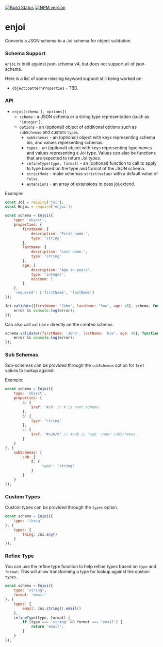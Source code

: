 [![Build Status](https://travis-ci.org/tlivings/enjoi.png)](https://travis-ci.org/tlivings/enjoi) [![NPM version](https://badge.fury.io/js/enjoi.png)](http://badge.fury.io/js/enjoi)

# enjoi

Converts a JSON schema to a Joi schema for object validation.

### Schema Support

`enjoi` is built against json-schema v4, but does not support all of json-schema.

Here is a list of some missing keyword support still being worked on:

- `object:patternProperties` - TBD.

### API

- `enjoi(schema [, options])`
    - `schema` - a JSON schema or a string type representation (such as `'integer'`).
    - `options` - an (optional) object of additional options such as `subSchemas` and custom `types`.
        - `subSchemas` - an (optional) object with keys representing schema ids, and values representing schemas.
        - `types` - an (optional) object  with keys representing type names and values representing a Joi type. Values can also be functions that are expected to return Joi types.
        - `refineType(type, format)` - an (optional) function to call to apply to type based on the type and format of the JSON schema.
        - `strictMode` - make schemas `strict(value)` with a default value of `false`.
        - `extensions` - an array of extensions to pass [joi.extend](https://github.com/hapijs/joi/blob/master/API.md#extendextension).

Example:

```javascript
const Joi = require('joi');
const Enjoi = require('enjoi');

const schema = Enjoi({
    type: 'object',
    properties: {
        firstName: {
            description: 'First name.',
            type: 'string'
        },
        lastName: {
            description: 'Last name.',
            type: 'string'
        },
        age: {
            description: 'Age in years',
            type: 'integer',
            minimum: 1
        }
    },
    'required': ['firstName', 'lastName']
});

Joi.validate({firstName: 'John', lastName: 'Doe', age: 45}, schema, function (error, value) {
    error && console.log(error);
});
```

Can also call `validate` directly on the created schema.

```javascript
schema.validate({firstName: 'John', lastName: 'Doe', age: 45}, function (error, value) {
    error && console.log(error);
});
```

### Sub Schemas

Sub-schemas can be provided through the `subSchemas` option for `$ref` values to lookup against.

Example:

```javascript
const schema = Enjoi({
    type: 'object',
    properties: {
        a: {
            $ref: '#/b' // # is root schema
        },
        b: {
            type: 'string'
        },
        c: {
            $ref: '#sub/d' // #sub is 'sub' under subSchemas.
        }
    }
}, {
    subSchemas: {
        sub: {
            d: {
                'type': 'string'
            }
        }
    }
});
```

### Custom Types

Custom types can be provided through the `types` option.

```javascript
const schema = Enjoi({
    type: 'thing'
}, {
    types: {
        thing: Joi.any()
    }
});
```

### Refine Type

You can use the refine type function to help refine types based on `type` and `format`. This will allow transforming a type for lookup against the custom `types`.

```javascript
const schema = Enjoi({
    type: 'string',
    format: 'email'
}, {
    types: {
        email: Joi.string().email()
    },
    refineType(type, format) {
        if (type === 'string' && format === 'email') {
            return 'email';
        }
    }
});
```
